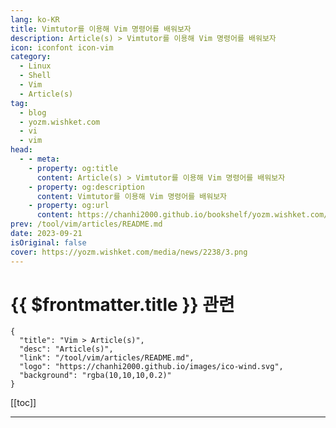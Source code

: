 ```yaml
---
lang: ko-KR
title: Vimtutor를 이용해 Vim 명령어를 배워보자
description: Article(s) > Vimtutor를 이용해 Vim 명령어를 배워보자
icon: iconfont icon-vim
category: 
  - Linux
  - Shell
  - Vim
  - Article(s)
tag: 
  - blog
  - yozm.wishket.com
  - vi
  - vim
head:
  - - meta:
    - property: og:title
      content: Article(s) > Vimtutor를 이용해 Vim 명령어를 배워보자
    - property: og:description
      content: Vimtutor를 이용해 Vim 명령어를 배워보자
    - property: og:url
      content: https://chanhi2000.github.io/bookshelf/yozm.wishket.com/2238.html
prev: /tool/vim/articles/README.md
date: 2023-09-21
isOriginal: false
cover: https://yozm.wishket.com/media/news/2238/3.png
---
```


# {{ $frontmatter.title }} 관련

```component VPCard
{
  "title": "Vim > Article(s)",
  "desc": "Article(s)",
  "link": "/tool/vim/articles/README.md",
  "logo": "https://chanhi2000.github.io/images/ico-wind.svg",
  "background": "rgba(10,10,10,0.2)"
}
```

[[toc]]

---

<SiteInfo
  name="Vimtutor를 이용해 Vim 명령어를 배워보자 | 요즘IT"
  desc="MacOS와 같은 유닉스 계열 운영체제에서 개발하게 되면 터미널 환경에서 텍스트를 수정할 일이 많이 생기곤 합니다. 물론 요즘은 VSCode, Webstorm 같은 코드 에디터나 IDE가 잘 되어 있어서 이를 활용할 수도 있지만, 운영체제의 기본 텍스트 에디터가 Vim이다 보니 부득이하게 사용해야만 하는 경우가 있죠. 오늘은 Vimtutor에서 제공해 주는 튜토리얼을 한번 쭉 훑어보면서 Vim 명령어를 다시 상기해 보려고 합니다. 이번 글을 통해 Vim 사용법이 익숙하지 않은 분들에게 도움이 되면 좋겠습니다."
  url="https://yozm.wishket.com/magazine/detail/2238/"
  logo="https://yozm.wishket.com/favicon.ico"
  preview="https://yozm.wishket.com/media/news/2238/3.png"/>

<!-- TODO: 작성 -->

